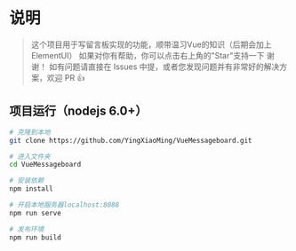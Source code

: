 # 说明
> 这个项目用于写留言板实现的功能，顺带温习Vue的知识（后期会加上ElementUI）
> 如果对你有帮助，你可以点击右上角的"Star"支持一下 谢谢！
>  如有问题请直接在 Issues 中提，或者您发现问题并有非常好的解决方案，欢迎 PR 👍

## 项目运行（nodejs 6.0+）
``` bash
# 克隆到本地
git clone https://github.com/YingXiaoMing/VueMessageboard.git

# 进入文件夹
cd VueMessageboard

# 安装依赖
npm install

# 开启本地服务器localhost:8088
npm run serve

# 发布环境
npm run build
```
